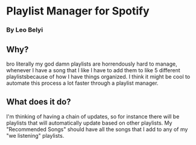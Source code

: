 # Playlist Manager for Spotify
### By Leo Belyi

## Why?

bro literally my god damn playlists are horrendously hard to manage, whenever I have a song that I like I have to add them to like 5 different playlistsbecause of how I have things organized. I think it might be cool to automate this process a lot faster through a playlist manager.

## What does it do?

I'm thinking of having a chain of updates, so for instance there will be playlists that will automatically update based on other playlists. My "Recommended Songs" should have all the songs that I add to any of my "we listening" playlists.
